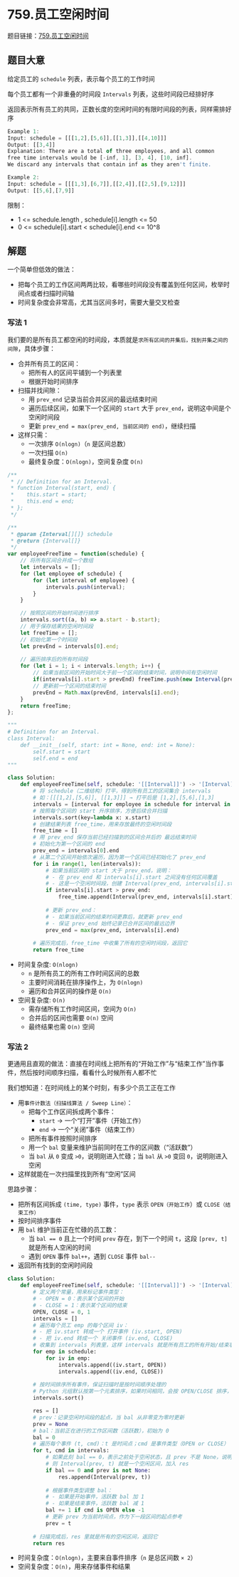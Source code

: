 # 759.员工空闲时间

题目链接：[759.员工空闲时间](https://leetcode.cn/problems/employee-free-time/)

## 题目大意

给定员工的 `schedule` 列表，表示每个员工的工作时间

每个员工都有一个非重叠的时间段 `Intervals` 列表，这些时间段已经排好序

返回表示所有员工的共同，正数长度的空闲时间的有限时间段的列表，同样需排好序

```js
Example 1:
Input: schedule = [[[1,2],[5,6]],[[1,3]],[[4,10]]]
Output: [[3,4]]
Explanation: There are a total of three employees, and all common
free time intervals would be [-inf, 1], [3, 4], [10, inf].
We discard any intervals that contain inf as they aren't finite.

Example 2:
Input: schedule = [[[1,3],[6,7]],[[2,4]],[[2,5],[9,12]]]
Output: [[5,6],[7,9]]
```

限制：
- 1 <= schedule.length , schedule[i].length <= 50
- 0 <= schedule[i].start < schedule[i].end <= 10^8

## 解题

一个简单但低效的做法：
- 把每个员工的工作区间两两比较，看哪些时间段没有覆盖到任何区间，枚举时间点或者扫描时间轴
- 时间复杂度会非常高，尤其当区间多时，需要大量交叉检查

### 写法 1

我们要的是所有员工都空闲的时间段，本质就是`求所有区间的并集后，找到并集之间的间隙`，具体步骤：
- 合并所有员工的区间：
  - 把所有人的区间平铺到一个列表里
  - 根据开始时间排序
- 扫描并找间隙：
  - 用 `prev_end` 记录当前合并区间的最远结束时间
  - 遍历后续区间，如果下一个区间的 `start` 大于 `prev_end`，说明这中间是个空闲时间段
  - 更新 `prev_end = max(prev_end, 当前区间的 end)`，继续扫描
- 这样只需：
  - 一次排序 `O(nlogn)`（`n` 是区间总数）
  - 一次扫描 `O(n)`
  - 最终复杂度：`O(nlogn)`，空间复杂度 `O(n)`

```js
/**
 * // Definition for an Interval.
 * function Interval(start, end) {
 *    this.start = start;
 *    this.end = end;
 * };
 */

/**
 * @param {Interval[][]} schedule
 * @return {Interval[]}
 */
var employeeFreeTime = function(schedule) {
    // 将所有区间合并成一个数组
    let intervals = [];
    for (let employee of schedule) {
        for (let interval of employee) {
            intervals.push(interval);
        }
    }

    // 按照区间的开始时间进行排序
    intervals.sort((a, b) => a.start - b.start);
    // 用于保存结果的空闲时间段
    let freeTime = [];
    // 初始化第一个时间段
    let prevEnd = intervals[0].end;
    
    // 遍历排序后的所有时间段
    for (let i = 1; i < intervals.length; i++) {
        // 如果当前区间的开始时间大于前一个区间的结束时间，说明中间有空闲时间
        if(intervals[i].start > prevEnd) freeTime.push(new Interval(prevEnd, intervals[i].start));
        // 更新前一个区间的结束时间
        prevEnd = Math.max(prevEnd, intervals[i].end);
    }
    return freeTime;
};
```
```python
"""
# Definition for an Interval.
class Interval:
    def __init__(self, start: int = None, end: int = None):
        self.start = start
        self.end = end
"""

class Solution:
    def employeeFreeTime(self, schedule: '[[Interval]]') -> '[Interval]':
        # 将 schedule（二维结构）打平，得到所有员工的区间集合 intervals
        # 如：[[[1,2],[5,6]], [[1,3]]] → 打平后是 [1,2],[5,6],[1,3]
        intervals = [interval for employee in schedule for interval in employee]
        # 按照每个区间的 start 升序排序，方便后续合并扫描
        intervals.sort(key=lambda x: x.start)
        # 创建结果列表 free_time，用来存放最终的空闲时间段
        free_time = []
        # 用 prev_end 保存当前已经扫描到的区间合并后的 最远结束时间
        # 初始化为第一个区间的 end
        prev_end = intervals[0].end
        # 从第二个区间开始依次遍历，因为第一个区间已经初始化了 prev_end
        for i in range(1, len(intervals)):
            # 如果当前区间的 start 大于 prev_end，说明：
            # - 在 prev_end 和 intervals[i].start 之间没有任何区间覆盖
            # - 这是一个空闲时间段，创建 Interval(prev_end, intervals[i].start) 并加入 free_time
            if intervals[i].start > prev_end:
                free_time.append(Interval(prev_end, intervals[i].start))
            
            # 更新 prev_end：
            # - 如果当前区间的结束时间更靠后，就更新 prev_end
            # - 保证 prev_end 始终记录已合并区间的最远边界
            prev_end = max(prev_end, intervals[i].end)
        
        # 遍历完成后，free_time 中收集了所有的空闲时间段，返回它
        return free_time
```

- 时间复杂度: `O(nlogn)`
  - `n` 是所有员工的所有工作时间区间的总数
  - 主要时间消耗在排序操作上，为 `O(nlogn)`
  - 遍历和合并区间的操作是 `O(n)`
- 空间复杂度: `O(n)`
  - 需存储所有工作时间区间，空间为 `O(n)`
  - 合并后的区间也需要 `O(n)` 空间
  - 最终结果也需 `O(n)` 空间

### 写法 2

更通用且直观的做法：直接在时间线上把所有的“开始工作”与“结束工作”当作事件，然后按时间顺序扫描，看看什么时候所有人都不忙

我们想知道：在时间线上的某个时刻，有多少个员工正在工作
- 用`事件计数法（扫描线算法 / Sweep Line）`：
  - 把每个工作区间拆成两个事件：
    - `start` → 一个“打开”事件（开始工作）
    - `end` → 一个“关闭”事件（结束工作）
  - 把所有事件按照时间排序
  - 用一个 `bal` 变量来维护当前同时在工作的区间数（“活跃数”）
  - 当 `bal` 从 `0` 变成 `>0`，说明刚进入忙碌；当 `bal` 从 `>0` 变回 `0`，说明刚进入空闲
- 这样就能在一次扫描里找到所有“空闲”区间

思路步骤：
- 把所有区间拆成 `(time, type)` 事件，`type` 表示 `OPEN（开始工作`）或 `CLOSE（结束工作）`
- 按时间排序事件
- 用 `bal` 维护当前正在忙碌的员工数：
  - 当 `bal == 0` 且上一个时间 `prev` 存在，到下一个时间 `t`，这段 `[prev, t]` 就是所有人空闲的时间
  - 遇到 `OPEN` 事件 `bal++`，遇到 `CLOSE` 事件 `bal--`
- 返回所有找到的空闲时间段

```python
class Solution:
    def employeeFreeTime(self, schedule: '[[Interval]]') -> '[Interval]':
        # 定义两个常量，用来标记事件类型：
        # - OPEN = 0：表示某个区间的开始
        # - CLOSE = 1：表示某个区间的结束
        OPEN, CLOSE = 0, 1
        intervals = []
        # 遍历每个员工 emp 的每个区间 iv：
        # - 把 iv.start 转成一个 打开事件 (iv.start, OPEN)
        # - 把 iv.end 转成一个 关闭事件 (iv.end, CLOSE)
        # 收集到 intervals 列表里，这样 intervals 就是所有员工的所有开始/结束事件
        for emp in schedule:
            for iv in emp:
                intervals.append((iv.start, OPEN))
                intervals.append((iv.end, CLOSE))
        
        # 按时间排序所有事件，保证扫描时是按时间顺序处理的
        # Python 元组默认按第一个元素排序，如果时间相同，会按 OPEN/CLOSE 排序，这里 OPEN = 0、CLOSE = 1，意味着 同一时刻先处理开始事件再处理结束事件
        intervals.sort()

        res = []
        # prev：记录空闲时间段的起点，当 bal 从非零变为零时更新
        prev = None
        # bal：当前正在进行的工作区间数（活跃数），初始为 0
        bal = 0
        # 遍历每个事件 (t, cmd)：t 是时间点；cmd 是事件类型（OPEN or CLOSE）
        for t, cmd in intervals:
            # 如果此刻 bal == 0，表示之前处于空闲状态，且 prev 不是 None，说明有一个空闲时间段的起点
            # 则 Interval(prev, t) 就是一个空闲区间，加入 res
            if bal == 0 and prev is not None:
                res.append(Interval(prev, t))
            
            # 根据事件类型调整 bal：
            # - 如果是开始事件，活跃数 bal 加 1
            # - 如果是结束事件，活跃数 bal 减 1
            bal += 1 if cmd is OPEN else -1
            # 更新 prev 为当前时间点，作为下一段区间的起点参考
            prev = t
        
        # 扫描完成后，res 里就是所有的空闲区间，返回它
        return res
```

- 时间复杂度：`O(nlogn)`，主要来自事件排序（`n` 是总区间数 `× 2`）
- 空间复杂度：`O(n)`，用来存储事件和结果